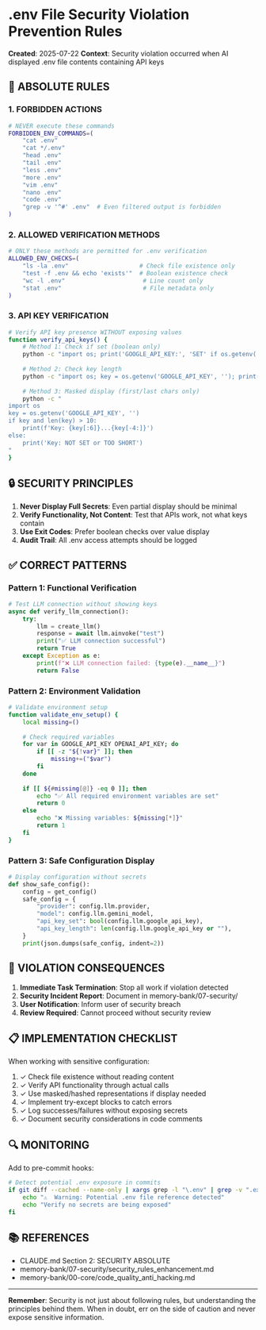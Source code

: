 # .env File Security Violation Prevention Rules

**Created**: 2025-07-22
**Context**: Security violation occurred when AI displayed .env file contents containing API keys

## 🚨 ABSOLUTE RULES

### 1. FORBIDDEN ACTIONS
```bash
# NEVER execute these commands
FORBIDDEN_ENV_COMMANDS=(
    "cat .env"
    "cat */.env"
    "head .env"
    "tail .env"
    "less .env"
    "more .env"
    "vim .env"
    "nano .env"
    "code .env"
    "grep -v '^#' .env"  # Even filtered output is forbidden
)
```

### 2. ALLOWED VERIFICATION METHODS
```bash
# ONLY these methods are permitted for .env verification
ALLOWED_ENV_CHECKS=(
    "ls -la .env"                    # Check file existence only
    "test -f .env && echo 'exists'"  # Boolean existence check
    "wc -l .env"                      # Line count only
    "stat .env"                       # File metadata only
)
```

### 3. API KEY VERIFICATION
```bash
# Verify API key presence WITHOUT exposing values
function verify_api_keys() {
    # Method 1: Check if set (boolean only)
    python -c "import os; print('GOOGLE_API_KEY:', 'SET' if os.getenv('GOOGLE_API_KEY') else 'NOT SET')"
    
    # Method 2: Check key length
    python -c "import os; key = os.getenv('GOOGLE_API_KEY', ''); print(f'Key length: {len(key)}')"
    
    # Method 3: Masked display (first/last chars only)
    python -c "
import os
key = os.getenv('GOOGLE_API_KEY', '')
if key and len(key) > 10:
    print(f'Key: {key[:6]}...{key[-4:]}')
else:
    print('Key: NOT SET or TOO SHORT')
"
}
```

## 🔒 SECURITY PRINCIPLES

1. **Never Display Full Secrets**: Even partial display should be minimal
2. **Verify Functionality, Not Content**: Test that APIs work, not what keys contain
3. **Use Exit Codes**: Prefer boolean checks over value display
4. **Audit Trail**: All .env access attempts should be logged

## ✅ CORRECT PATTERNS

### Pattern 1: Functional Verification
```python
# Test LLM connection without showing keys
async def verify_llm_connection():
    try:
        llm = create_llm()
        response = await llm.ainvoke("test")
        print("✅ LLM connection successful")
        return True
    except Exception as e:
        print(f"❌ LLM connection failed: {type(e).__name__}")
        return False
```

### Pattern 2: Environment Validation
```bash
# Validate environment setup
function validate_env_setup() {
    local missing=()
    
    # Check required variables
    for var in GOOGLE_API_KEY OPENAI_API_KEY; do
        if [[ -z "${!var}" ]]; then
            missing+=("$var")
        fi
    done
    
    if [[ ${#missing[@]} -eq 0 ]]; then
        echo "✅ All required environment variables are set"
        return 0
    else
        echo "❌ Missing variables: ${missing[*]}"
        return 1
    fi
}
```

### Pattern 3: Safe Configuration Display
```python
# Display configuration without secrets
def show_safe_config():
    config = get_config()
    safe_config = {
        "provider": config.llm.provider,
        "model": config.llm.gemini_model,
        "api_key_set": bool(config.llm.google_api_key),
        "api_key_length": len(config.llm.google_api_key or ""),
    }
    print(json.dumps(safe_config, indent=2))
```

## 🚫 VIOLATION CONSEQUENCES

1. **Immediate Task Termination**: Stop all work if violation detected
2. **Security Incident Report**: Document in memory-bank/07-security/
3. **User Notification**: Inform user of security breach
4. **Review Required**: Cannot proceed without security review

## 📋 IMPLEMENTATION CHECKLIST

When working with sensitive configuration:

1. ✓ Check file existence without reading content
2. ✓ Verify API functionality through actual calls
3. ✓ Use masked/hashed representations if display needed
4. ✓ Implement try-except blocks to catch errors
5. ✓ Log successes/failures without exposing secrets
6. ✓ Document security considerations in code comments

## 🔍 MONITORING

Add to pre-commit hooks:
```bash
# Detect potential .env exposure in commits
if git diff --cached --name-only | xargs grep -l "\.env" | grep -v ".example"; then
    echo "⚠️  Warning: Potential .env file reference detected"
    echo "Verify no secrets are being exposed"
fi
```

## 📚 REFERENCES

- CLAUDE.md Section 2: SECURITY ABSOLUTE
- memory-bank/07-security/security_rules_enhancement.md
- memory-bank/00-core/code_quality_anti_hacking.md

---

**Remember**: Security is not just about following rules, but understanding the principles behind them. When in doubt, err on the side of caution and never expose sensitive information.